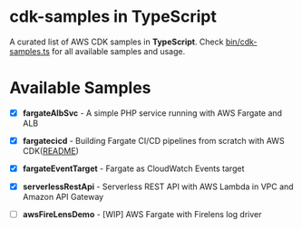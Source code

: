 # cdk-samples in TypeScript

A curated list of AWS CDK samples in **TypeScript**. Check [bin/cdk-samples.ts](bin/cdk-samples.ts) for all available samples and usage.



# Available Samples

- [x] **fargateAlbSvc** - A simple PHP service running with AWS Fargate and ALB
- [x] **fargatecicd** - Building Fargate CI/CD pipelines from scratch with AWS CDK([README](./fargate-cicd/README.md))
- [x] **fargateEventTarget** - Fargate as CloudWatch Events target 
- [x] **serverlessRestApi** - Serverless REST API with AWS Lambda in VPC and Amazon API Gateway
- [ ] **awsFireLensDemo** - [WIP] AWS Fargate with Firelens log driver



